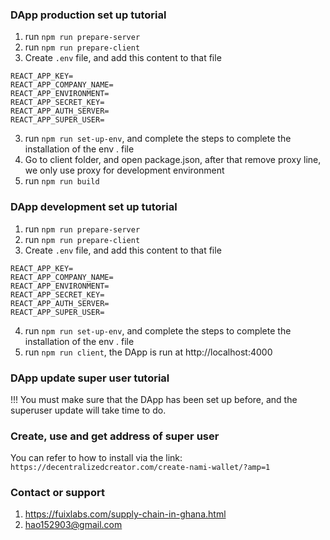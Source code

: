 ### DApp production set up tutorial

1. run `npm run prepare-server`
2. run `npm run prepare-client`
3. Create `.env` file, and add this content to that file
```
REACT_APP_KEY=
REACT_APP_COMPANY_NAME=
REACT_APP_ENVIRONMENT=
REACT_APP_SECRET_KEY=
REACT_APP_AUTH_SERVER=
REACT_APP_SUPER_USER=
```
3. run `npm run set-up-env`, and complete the steps to complete the installation of the env . file
4. Go to client folder, and open package.json, after that remove proxy line, we only use proxy for development environment
5. run `npm run build`

### DApp development set up tutorial

1. run `npm run prepare-server`
2. run `npm run prepare-client`
3. Create `.env` file, and add this content to that file
```
REACT_APP_KEY=
REACT_APP_COMPANY_NAME=
REACT_APP_ENVIRONMENT=
REACT_APP_SECRET_KEY=
REACT_APP_AUTH_SERVER=
REACT_APP_SUPER_USER=
```
4. run `npm run set-up-env`, and complete the steps to complete the installation of the env . file
5. run `npm run client`, the DApp is run at http://localhost:4000

### DApp update super user tutorial
!!! You must make sure that the DApp has been set up before, and the superuser update will take time to do.


### Create, use and get address of super user

You can refer to how to install via the link:
`https://decentralizedcreator.com/create-nami-wallet/?amp=1`

### Contact or support

1. https://fuixlabs.com/supply-chain-in-ghana.html
2. hao152903@gmail.com


